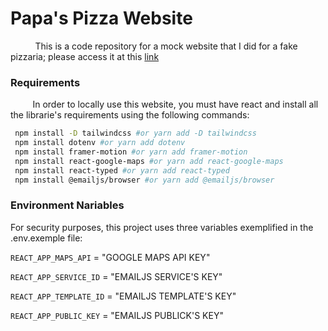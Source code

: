 
# Papa's Pizza Website

&nbsp;&nbsp;&nbsp;&nbsp;&nbsp;&nbsp;&nbsp;&nbsp;&nbsp;
This is a code repository for a mock website that I did for a fake pizzaria; please access it at this [link](https://papas-pizza.vercel.app/)

<h3>Requirements</h3>
<p>&nbsp;&nbsp;&nbsp;&nbsp;&nbsp;&nbsp;&nbsp;&nbsp;&nbsp;In order to locally use this website, you must have react and install all the librarie's requirements using the following commands:</p> 

```bash
 npm install -D tailwindcss #or yarn add -D tailwindcss
 npm install dotenv #or yarn add dotenv
 npm install framer-motion #or yarn add framer-motion
 npm install react-google-maps #or yarn add react-google-maps
 npm install react-typed #or yarn add react-typed
 npm install @emailjs/browser #or yarn add @emailjs/browser
```


<h3>Environment Nariables</h3>

For security purposes, this project uses three variables exemplified in the .env.exemple file:

`REACT_APP_MAPS_API` = "GOOGLE MAPS API KEY"

`REACT_APP_SERVICE_ID` = "EMAILJS SERVICE'S KEY"

`REACT_APP_TEMPLATE_ID` = "EMAILJS TEMPLATE'S KEY"

`REACT_APP_PUBLIC_KEY` = "EMAILJS PUBLICK'S KEY"
